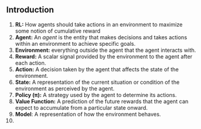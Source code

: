 ## Introduction

1. **RL:** How agents should take actions in an environment to maximize some notion of cumulative reward
2. **Agent:** An *agent* is the entity that makes decisions and takes actions within an environment to achieve specific goals.
3. **Environment:** everything outside the agent that the agent interacts with.
4. **Reward:** A scalar signal provided by the environment to the agent after each action.
5. **Action:** A decision taken by the agent that affects the state of the environment.
6. **State:** A representation of the current situation or condition of the environment as perceived by the agent.
7. **Policy (π):** A strategy used by the agent to determine its actions.
8. **Value Function:** A prediction of the future rewards that the agent can expect to accumulate from a particular state onward.
9. **Model**: A representation of how the environment behaves.
10.
